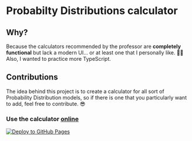 # Probabilty Distributions calculator 

## Why?

Because the calculators recommended by the professor are __completely functional__
but lack a modern UI... or at least one that I personally like. 🤷‍♂️  
Also, I wanted to practice more TypeScript.

## Contributions

The idea behind this project is to create a calculator for all sort of Probability Distribution models, so if there is one that you particularly want to add, feel free to contribute. 😎

### Use the calculator [online](https://diegoasanch.github.io/probably/)

[![Deploy to GitHub Pages](https://github.com/diegoasanch/probably/actions/workflows/deploy.yml/badge.svg)](https://github.com/diegoasanch/probably/actions/workflows/deploy.yml)
